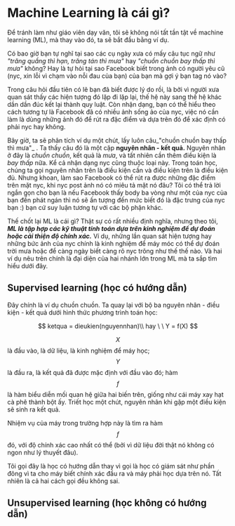 # Machine Learning là cái gì?

Để tránh làm như giáo viên dạy văn, tôi sẽ không nói tất tần tật về machine learning \(ML\), mà thay vào đó, ta sẽ bắt đầu bằng ví dụ.

Có bao giờ bạn tự nghĩ tại sao các cụ ngày xưa có mấy câu tục ngữ như _"trăng quầng thì hạn, trăng tán thì mưa"_ hay _"chuồn chuồn bay thấp thì mưa"_ không? Hay là tự hỏi tại sao Facebook biết trong ảnh có người yêu cũ \(nyc, xin lỗi vì chạm vào nỗi đau của bạn\) của bạn mà gợi ý bạn tag nó vào?

Trong câu hỏi đầu tiên có lẽ bạn đã biết được lý do rồi, là bởi vì người xưa quan sát thấy các hiện tượng đó lặp đi lặp lại, thế hệ này sang thế hệ khác dần dần đúc kết lại thành quy luật. Còn nhận dạng, bạn có thể hiểu theo cách tương tự là Facebook đã có nhiều ảnh sống ảo của nyc, việc nó cần làm là dùng những ảnh đó để rút ra đặc điểm và dựa trên đó để xác định có phải nyc hay không.

Bây giờ, ta sẽ phân tích ví dụ một chút, lấy luôn câu_"chuồn chuồn bay thấp thì mưa"_ . Ta thấy câu đó là một cặp **nguyên nhân - kết quả.** Nguyên nhân ở đây là _chuồn chuồn_, kết quả là _mưa_, và tất nhiên cần thêm điều kiện là _bay thấp_ nữa. Kể cả nhận dạng nyc cũng thuộc loại này. Trong toán học, chúng ta gọi nguyên nhân trên là điều kiện cần và điều kiện trên là điều kiện đủ. Nhưng khoan, làm sao Facebook có thể rút ra được những đặc điểm trên mặt nyc, khi nyc post ảnh nó có miêu tả mặt nó đâu? Tôi có thể trả lời ngắn gọn cho bạn là nếu Facebook thấy body ba vòng như một của nyc của bạn đến phát ngán thì nó sẽ ấn tượng đến mức biết đó là đặc trưng của nyc bạn :\) bạn cứ suy luận tương tự với các bộ phận khác.

Thế chốt lại ML là cái gì? Thật sự có rất nhiều định nghĩa, nhưng theo tôi, _**ML là tập hợp các kỹ thuật tính toán dựa trên kinh nghiệm để dự đoán hoặc cải thiện độ chính xác.**_ Ví dụ, những lần quan sát hiện tượng hay những bức ảnh của nyc chính là kinh nghiệm để máy móc có thể dự đoán trời mưa hoặc để càng ngày biết càng rõ nyc trông như thế thế nào. Và hai ví dụ nêu trên chính là đại diện của hai nhánh lớn trong ML mà ta sắp tìm hiểu dưới đây.

## Supervised learning \(học có hướng dẫn\) <a id="supervised-learning-hoc-co-huong-dan"></a>

Đây chính là ví dụ chuồn chuồn. Ta quay lại với bộ ba nguyên nhân - điều kiện - kết quả dưới hình thức phương trình toán học:

$$
ketqua = dieukien(nguyennhan)\\
hay \ \ Y = f(X)
$$

$$X $$là đầu vào, là dữ liệu, là kinh nghiệm để máy học; $$Y$$ là đầu ra, là kết quả đã được mặc định với đầu vào đó; hàm $$f$$ là hàm biểu diễn mối quan hệ giữa hai biến trên, giống như cái máy xay hạt cà phê thành bột ấy. Triết học một chút, nguyên nhân khi gặp một điều kiện sẽ sinh ra kết quả.

Nhiệm vụ của máy trong trường hợp này là tìm ra hàm $$f$$ đó, với độ chính xác cao nhất có thể \(bởi vì dữ liệu đời thật nó không có ngon như lý thuyết đâu\).

Tôi gọi đây là học có hướng dẫn thay vì gọi là học có giám sát như phần đông vì ta cho máy biết chính xác đầu ra và máy phải học dựa trên nó. Tất nhiên là cả hai cách gọi đều không sai.

## Unsupervised learning \(học không có hướng dẫn\) <a id="unsupervised-learning-hoc-khong-co-huong-dan"></a>

